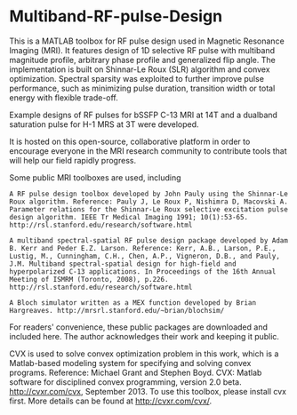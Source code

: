 # Multiband-RF-pulse-Design
This is a MATLAB toolbox for RF pulse design used in Magnetic Resonance Imaging (MRI). It features design of 1D selective RF pulse with multiband magnitude profile, arbitrary phase profile and generalized flip angle. The implementation is built on Shinnar-Le Roux (SLR) algorithm and convex optimization. Spectral sparsity was exploited to further improve pulse performance, such as minimizing pulse duration, transition width or total energy with flexible trade-off. 

Example designs of RF pulses for bSSFP C-13 MRI at 14T and a dualband saturation pulse for H-1 MRS at 3T were developed.

It is hosted on this open-source, collaborative platform in order to encourage everyone in the MRI research community to contribute tools that will help our field rapidly progress.

Some public MRI toolboxes are used, including 
    
    A RF pulse design toolbox developed by John Pauly using the Shinnar-Le Roux algorithm. Reference: Pauly J, Le Roux P, Nishimra D, Macovski A. Parameter relations for the Shinnar-Le Roux selective excitation pulse design algorithm. IEEE Tr Medical Imaging 1991; 10(1):53-65. http://rsl.stanford.edu/research/software.html
    
    A multiband spectral-spatial RF pulse design package developed by Adam B. Kerr and Peder E.Z. Larson. Reference: Kerr, A.B., Larson, P.E., Lustig, M., Cunningham, C.H., Chen, A.P., Vigneron, D.B., and Pauly, J.M. Multiband spectral-spatial design for high-field and hyperpolarized C-13 applications. In Proceedings of the 16th Annual Meeting of ISMRM (Toronto, 2008), p.226. http://rsl.stanford.edu/research/software.html
    
    A Bloch simulator written as a MEX function developed by Brian Hargreaves. http://mrsrl.stanford.edu/~brian/blochsim/

For readers' convenience, these public packages are downloaded and included here.  The author acknowledges their work and keeping it public.

CVX is used to solve convex optimization problem in this work, which is a Matlab-based modeling system for specifying and solving convex programs. Reference: Michael Grant and Stephen Boyd. CVX: Matlab software for disciplined convex programming, version 2.0 beta. http://cvxr.com/cvx, September 2013. To use this toolbox, please install cvx first. More details can be found at http://cvxr.com/cvx/.
